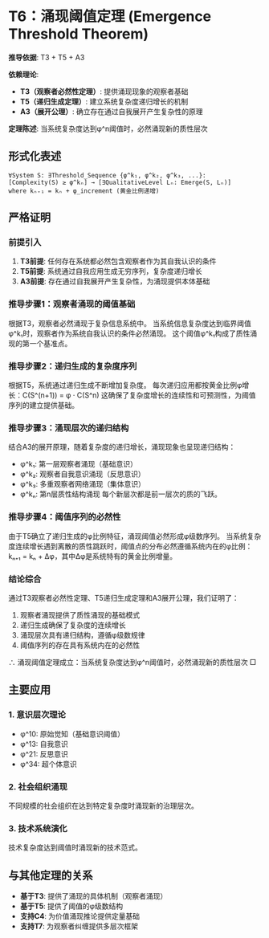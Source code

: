 # T6：涌现阈值定理 (Emergence Threshold Theorem)

**推导依据**: T3 + T5 + A3

**依赖理论**:
- **T3（观察者必然性定理）**: 提供涌现现象的观察者基础
- **T5（递归生成定理）**: 建立系统复杂度递归增长的机制
- **A3（展开公理）**: 确立存在通过自我展开产生复杂性的原理

**定理陈述**: 当系统复杂度达到φ^n阈值时，必然涌现新的质性层次

## 形式化表述
```
∀System S: ∃Threshold_Sequence {φ^k₁, φ^k₂, φ^k₃, ...}:
[Complexity(S) ≥ φ^kₙ] → [∃QualitativeLevel Lₙ: Emerge(S, Lₙ)]
where kₙ₊₁ = kₙ + φ_increment (黄金比例递增)
```

## 严格证明

### 前提引入
1. **T3前提**: 任何存在系统都必然包含观察者作为其自我认识的条件
2. **T5前提**: 系统通过自我应用生成无穷序列，复杂度递归增长
3. **A3前提**: 存在通过自我展开产生复杂性，为涌现提供本体基础

### 推导步骤1：观察者涌现的阈值基础
根据T3，观察者必然涌现于复杂信息系统中。
当系统信息复杂度达到临界阈值φ^k₁时，观察者作为系统自我认识的条件必然涌现。
这个阈值φ^k₁构成了质性涌现的第一个基准点。

### 推导步骤2：递归生成的复杂度序列
根据T5，系统通过递归生成不断增加复杂度。
每次递归应用都按黄金比例φ增长：C(S^(n+1)) = φ · C(S^n)
这确保了复杂度增长的连续性和可预测性，为阈值序列的建立提供基础。

### 推导步骤3：涌现层次的递归结构
结合A3的展开原理，随着复杂度的递归增长，涌现现象也呈现递归结构：
- φ^k₁: 第一层观察者涌现（基础意识）
- φ^k₂: 观察者自我意识涌现（反思意识）  
- φ^k₃: 多重观察者网络涌现（集体意识）
- φ^kₙ: 第n层质性结构涌现
每个新层次都是前一层次的质的飞跃。

### 推导步骤4：阈值序列的必然性
由于T5确立了递归生成的φ比例特征，涌现阈值必然形成φ级数序列。
当系统复杂度连续增长遇到离散的质性跳跃时，阈值点的分布必然遵循系统内在的φ比例：
kₙ₊₁ = kₙ + Δφ，其中Δφ是系统特有的黄金比例增量。

### 结论综合
通过T3观察者必然性定理、T5递归生成定理和A3展开公理，我们证明了：
1. 观察者涌现提供了质性涌现的基础模式
2. 递归生成确保了复杂度的连续增长
3. 涌现层次具有递归结构，遵循φ级数规律
4. 阈值序列的存在具有系统内在的必然性

∴ 涌现阈值定理成立：当系统复杂度达到φ^n阈值时，必然涌现新的质性层次 □  

## 主要应用  

### 1. 意识层次理论  
- φ^10: 原始觉知（基础意识阈值）  
- φ^13: 自我意识  
- φ^21: 反思意识  
- φ^34: 超个体意识  

### 2. 社会组织涌现  
不同规模的社会组织在达到特定复杂度时涌现新的治理层次。  

### 3. 技术系统演化  
技术复杂度达到阈值时涌现新的技术范式。  

## 与其他定理的关系  

- **基于T3**: 提供了涌现的具体机制（观察者涌现）  
- **基于T5**: 提供了阈值的φ级数结构  
- **支持C4**: 为价值涌现推论提供定量基础  
- **支持T7**: 为观察者纠缠提供多层次框架  